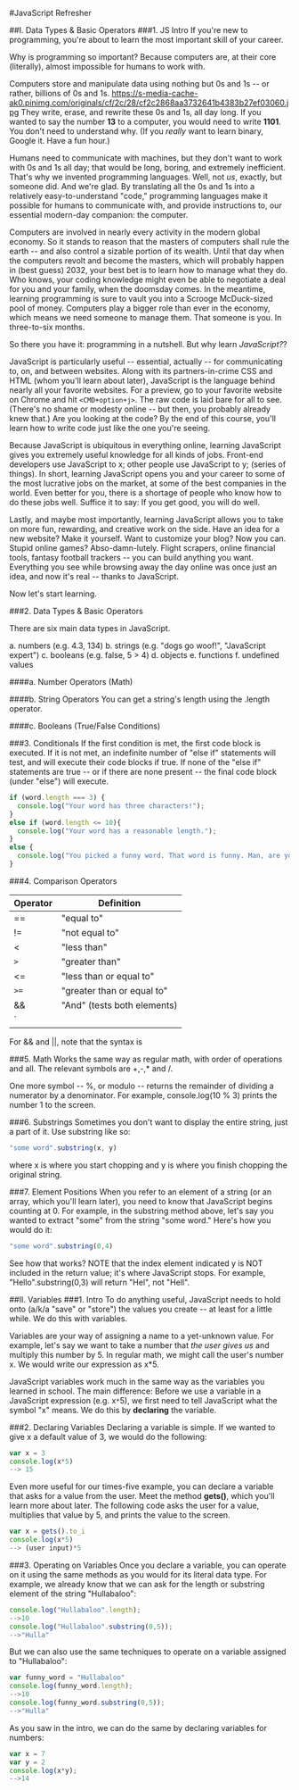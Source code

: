 #JavaScript Refresher

##I. Data Types & Basic Operators
###1. JS Intro
If you're new to programming, you're about to learn the most important skill of your career.

Why is programming so important? Because computers are, at their core (literally), almost impossible for humans to work with.

Computers store and manipulate data using nothing but 0s and 1s -- or rather, billions of 0s and 1s.
https://s-media-cache-ak0.pinimg.com/originals/cf/2c/28/cf2c2868aa3732641b4383b27ef03060.jpg
They write, erase, and rewrite these 0s and 1s, all day long. If you wanted to say the number **13** to a computer, you would need to write **1101**. You don't need to understand why. (If you *really* want to learn binary, Google it. Have a fun hour.)

Humans need to communicate with machines, but they don't want to work with 0s and 1s all day; that would be long, boring, and extremely inefficient. That's why we invented programming languages. Well, not *us*, exactly, but someone did. And we're glad. By translating all the 0s and 1s into a relatively easy-to-understand "code," programming languages make it possible for humans to communicate with, and provide instructions to, our essential modern-day companion: the computer.

Computers are involved in nearly every activity in the modern global economy. So it stands to reason that the masters of computers shall rule the earth -- and also control a sizable portion of its wealth. Until that day when the computers revolt and become the masters, which will probably happen in (best guess) 2032, your best bet is to learn how to manage what they do. Who knows, your coding knowledge might even be able to negotiate a deal for you and your family, when the doomsday comes. In the meantime, learning programming is sure to vault you into a Scrooge McDuck-sized pool of money. Computers play a bigger role than ever in the economy, which means we need someone to manage them. That someone is you. In three-to-six months.

So there you have it: programming in a nutshell. But why learn *JavaScript?*?

JavaScript is particularly useful -- essential, actually -- for communicating to, on, and between websites. Along with its partners-in-crime CSS and HTML (whom you'll learn about later), JavaScript is the language behind nearly all your favorite websites. For a preview, go to your favorite website on Chrome and hit `<CMD+option+j>`. The raw code is laid bare for all to see. (There's no shame or modesty online -- but then, you probably already knew that.) Are you looking at the code? By the end of this course, you'll learn how to write code just like the one you're seeing.

Because JavaScript is ubiquitous in everything online, learning JavaScript gives you extremely useful knowledge for all kinds of jobs. Front-end developers use JavaScript to x; other people use JavaScript to y; (series of things). In short, learning JavaScript opens you and your career to some of the most lucrative jobs on the market, at some of the best companies in the world. Even better for you, there is a shortage of people who know how to do these jobs well. Suffice it to say: If you get good, you will do well.

Lastly, and maybe most importantly, learning JavaScript allows you to take on more fun, rewarding, and creative work on the side. Have an idea for a new website? Make it yourself. Want to customize your blog? Now you can. Stupid online games? Abso-damn-lutely. Flight scrapers, online financial tools, fantasy football trackers -- you can build anything you want. Everything you see while browsing away the day online was once just an idea, and now it's real -- thanks to JavaScript.

Now let's start learning.

###2. Data Types & Basic Operators

There are six main data types in JavaScript.

a. numbers (e.g. 4.3, 134)
b. strings (e.g. "dogs go woof!", "JavaScript expert")
c. booleans (e.g. false, 5 > 4)
d. objects
e. functions
f. undefined values



####a. Number Operators (Math)

####b. String Operators
You can get a string's length using the .length operator.

####c. Booleans (True/False Conditions)


###3. Conditionals
If the first condition is met, the first code block is executed. If it is not met, an indefinite number of "else if" statements will test, and will execute their code blocks if true. If none of the "else if" statements are true -- or if there are none present -- the final code block (under "else") will execute.
```JavaScript
if (word.length === 3) {
  console.log("Your word has three characters!");
}
else if (word.length <= 10){
  console.log("Your word has a reasonable length.");
}
else {
  console.log("You picked a funny word. That word is funny. Man, are you a funny person.");
}
```
###4. Comparison Operators

| Operator | Definition                       |
-----------|----------------------------------|
    ==     |  "equal to"                      |
    !=     |  "not equal to"                  |
    <      |  "less than"                     |
    `>`    |  "greater than"                  |
    <=     |  "less than or equal to"         |
    `>=`   |  "greater than or equal to"      |   
    &&     | "And" (tests both elements)      |
    `||`   | "Or" (tests either element)      |


For && and ||, note that the syntax is

###5. Math
Works the same way as regular math, with order of operations and all. The relevant symbols are +,-,* and /.

One more symbol -- %, or modulo -- returns the remainder of dividing a numerator by a denominator. For example, console.log(10 % 3) prints the number 1 to the screen.

###6. Substrings
Sometimes you don't want to display the entire string, just a part of it. Use substring like so:
```JavaScript
"some word".substring(x, y)
```
where x is where you start chopping and y is where you finish chopping the original string.

###7. Element Positions
When you refer to an element of a string (or an array, which you'll learn later), you need to know that JavaScript begins counting at 0. For example, in the substring method above, let's say you wanted to extract "some" from the string "some word." Here's how you would do it:
```JavaScript
"some word".substring(0,4)
```
See how that works? NOTE that the index element indicated y is NOT included in the return value; it's where JavaScript stops. For example, "Hello".substring(0,3) will return "Hel", not "Hell".

##II. Variables
###1. Intro
To do anything useful, JavaScript needs to hold onto (a/k/a "save" or "store") the values you create -- at least for a little while. We do this with variables.

Variables are your way of assigning a name to a yet-unknown value. For example, let's say we want to take a number that *the user gives us* and multiply this number by 5. In regular math, we might call the user's number x. We would write our expression as x*5.

JavaScript variables work much in the same way as the variables you learned in school. The main difference: Before we use a variable in a JavaScript expression (e.g. x`*`5), we first need to tell JavaScript what the symbol "x" means. We do this by **declaring** the variable.

###2. Declaring Variables
Declaring a variable is simple. If we wanted to give x a default value of 3, we would do the following:
```JavaScript
var x = 3
console.log(x*5)
--> 15
```
Even more useful for our times-five example, you can declare a variable that asks for a value from the user. Meet the method **gets()**, which you'll learn more about later. The following code asks the user for a value, multiplies that value by 5, and prints the value to the screen.
```JavaScript
var x = gets().to_i
console.log(x*5)
--> (user input)*5
```
###3. Operating on Variables
Once you declare a variable, you can operate on it using the same methods as you would for its literal data type. For example, we already know that we can ask for the length or substring element of the string "Hullabaloo":
```JavaScript
console.log("Hullabaloo".length);
-->10
console.log("Hullabaloo".substring(0,5));
-->"Hulla"
```
But we can also use the same techniques to operate on a variable assigned to "Hullabaloo":
```JavaScript
var funny_word = "Hullabaloo"
console.log(funny_word.length);
-->10
console.log(funny_word.substring(0,5));
-->"Hulla"
```
As you saw in the intro, we can do the same by declaring variables for numbers:
```JavaScript
var x = 7
var y = 2
console.log(x*y);
-->14
```
